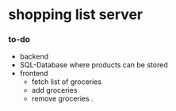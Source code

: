 # shopping list server

### to-do
- backend
- SQL-Database where products can be stored
- frontend
    - fetch list of groceries
    - add groceries
    - remove groceries
.
